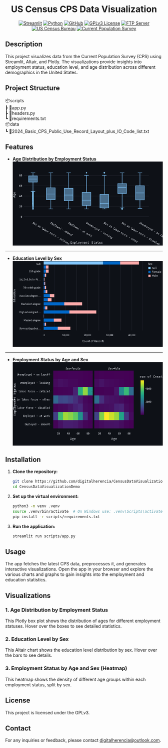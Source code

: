<div align=center>

# US Census CPS Data Visualization


[![Streamlit](https://img.shields.io/badge/Streamlit-0E1E24?style=for-the-badge&logo=streamlit&logoColor=white)](https://streamlit.io/)
[![Python](https://img.shields.io/badge/Python-3.9-blue.svg?style=for-the-badge&logo=python&logoColor=white)](https://www.python.org/)
[![GitHub](https://img.shields.io/badge/GitHub-digitalherencia-black.svg?style=for-the-badge&logo=github&logoColor=white)](https://github.com/digitalherencia/CensusDataVisualizationDemo) 
[![GPLv3 License](https://img.shields.io/badge/License-GPLv3-blue?style=for-the-badge&logo=gnu&logoColor=white)](https://www.gnu.org/licenses/gpl-3.0)
[![FTP Server](https://img.shields.io/badge/FTP-Server-blue?style=for-the-badge&logo=server&logoColor=white)](ftp://ftp.census.gov)
[![US Census Bureau](https://img.shields.io/badge/US_Census_Bureau-004B87?style=for-the-badge&logo=gov&logoColor=white)](https://www.census.gov)
[![Current Population Survey](https://img.shields.io/badge/Current_Population_Survey-0A0A0A?style=for-the-badge&logo=gov&logoColor=white)](https://www.census.gov/programs-surveys/cps.html)

</div>

## Description

This project visualizes data from the Current Population Survey (CPS) using Streamlit, Altair, and Plotly. The visualizations provide insights into employment status, education level, and age distribution across different demographics in the United States.

## Project Structure

📦scripts  
┣ 📜app.py  
┣ 📜headers.py  
┗ 📜requirements.txt  
📦data  
┗ 📜2024_Basic_CPS_Public_Use_Record_Layout_plus_IO_Code_list.txt  

## Features

- **Age Distribution by Employment Status**
![alt text](data/AgeDistributionbyEmploymentStatus.png)

---

- **Education Level by Sex**
  ![Education Level by Sex](data/EducationLevelbySex.png)

---

- **Employment Status by Age and Sex**
![alt text](data/EmploymentStatusbyAgeandSex.png)

## Installation

1. **Clone the repository:**
    ```sh
    git clone https://github.com/digitalherencia/CensusDataVisualizationDemo.git
    cd CensusDataVisualizationDemo
    ```

2. **Set up the virtual environment:**
    ```sh
    python3 -m venv .venv
    source .venv/bin/activate  # On Windows use: .venv\Scripts\activate
    pip install -r scripts/requirements.txt
    ```

3. **Run the application:**
    ```sh
    streamlit run scripts/app.py
    ```

## Usage

The app fetches the latest CPS data, preprocesses it, and generates interactive visualizations. Open the app in your browser and explore the various charts and graphs to gain insights into the employment and education statistics.

## Visualizations

### 1. Age Distribution by Employment Status
This Plotly box plot shows the distribution of ages for different employment statuses. Hover over the boxes to see detailed statistics.

### 2. Education Level by Sex
This Altair chart shows the education level distribution by sex. Hover over the bars to see details.

### 3. Employment Status by Age and Sex (Heatmap)
This heatmap shows the density of different age groups within each employment status, split by sex.

## License

This project is licensed under the GPLv3.

## Contact

For any inquiries or feedback, please contact [digitalherencia@outlook.com](mailto:digitalherencia@outlook.com).
